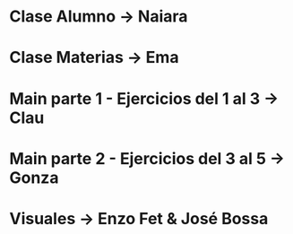 # Clase Alumno -> Naiara
# Clase Materias -> Ema
# Main parte 1 - Ejercicios del 1 al 3 -> Clau
# Main parte  2 - Ejercicios del 3 al 5 -> Gonza
# Visuales -> Enzo Fet & José Bossa

